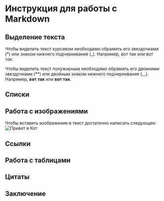 # Инструкция для работы с Markdown

## Выделение текста

Чтобы виделить текст курсивом необходимо обрамить его звездочками (*) или знаком нижнего подчеркивания (_). Например, *вот так* или _вот так_.

Чтобы виделить текст полужирным необходимо обрамить его двоиними звездочками (**) или двойным знаком нижнего подчеркивания (__). Например, **вот так** или __вот так__.

## Списки 

## Работа с изображениями

Чтобы вставить изображение в текст достаточно написать следующее:
![Привет я Кот](Cat.jpg)

## Ссылки

## Работа с таблицами

## Цитаты 

## Заключение 


